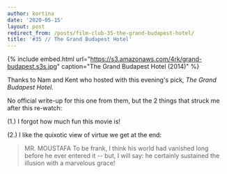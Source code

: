 ```yaml
---
author: kortina
date: '2020-05-15'
layout: post
redirect_from: /posts/film-club-35-the-grand-budapest-hotel/
title: '#35 // The Grand Budapest Hotel'
---
```


{% include embed.html url="https://s3.amazonaws.com/4rk/grand-budapest.s3s.jpg" caption="The Grand Budapest Hotel (2014)" %}

Thanks to Nam and Kent who hosted with this evening's pick, _The Grand Budapest Hotel._

No official write-up for this one from them, but the 2 things that struck me after this re-watch:

(1.) I forgot how much fun this movie is!

(2.) I like the quixotic view of virtue we get at the end:

> MR. MOUSTAFA
> To be frank, I think his world had
> vanished long before he ever entered it -- but, I will say: he certainly sustained the illusion with a marvelous grace!